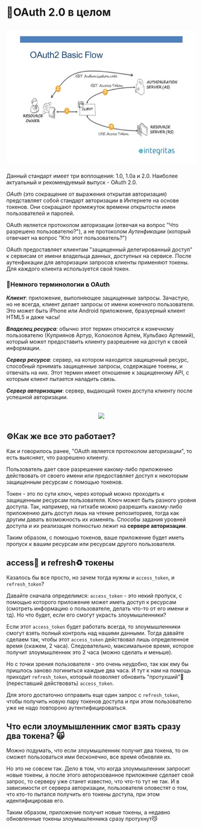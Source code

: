 # 🔐OAuth 2.0 в целом

<h2 align=center><img src="OAuth-schema.jpeg" /></h2>

Данный стандарт имеет три воплощения: 1.0, 1.0a и 2.0. Наиболее актуальный и рекомендуемый выпуск - OAuth 2.0.

<i>OAuth</i> (это сокращение от выражения открытая авторизация) представляет собой стандарт авторизации в Интернете на основе токенов. Они сокращают промежуток времени открытости имен пользователей и паролей.

OAuth является протоколом авторизации (отвечая на вопрос "Что разрешено пользователю?"), а не протоколом <i>Аутенфикации</i> (который отвечает на вопрос "Кто этот пользователь?")

OAuth предоставляет клиентам "защищенный делегированный доступ" к сервисам от имени владельца данных, доступных на сервисе. После аутенфикации для авторизации запросов клиенты применяют токены. Для каждого клиента используется свой токен.

### 📜Немного терминологии в OAuth

**<i>Клиент</i>**: приложение, выполняющее защищенные запросы. Зачастую, но не всегда, клиент делает запросы от имени конечного пользователя. Это может быть iPhone или Android приложение, бразуерный клиент HTML5 и даже часы!

**<i>Владелец ресурса</i>**: обычно этот термин относится к конечному пользователю (Куприянов Артур, Колоколов Артем, Кульбако Артемий), который может предоставить клиенту разрешение на доступ к своей информации.

**<i>Сервер ресурса</i>**: сервер, на котором находится защищенный ресурс, способный прнимать защищенные запросы, содержащие токены, и отвечать на них. Этот термин имеет отношение к защищенному API, с которым клиент пытается наладить связь.

**<i>Сервер авторизации</i>**: сервер, выдающий токен доступа клиенту после успешной авторизации.

<h2 align=center><img src="../img/oauth/oauth_cat.jpg" /></h2>

## ⚙️Как же все это работает?

Как и говорилось ранее, "OAuth является протоколом авторизации", то есть выясняет, что разрешено клиенту.

Пользователь дает свое разрешение какому-либо приложению действовать от своего имени или предоставляет доступ к
некоторым защищенным ресурсам с помощью токенов.

Токен - это по сути ключ, через который можно проходить к защищенным ресурсам пользователя. Ключ может быть разного уровня
доступа. Так, например, на гитхабе можно разрешить какому-либо приложению дать доступ лишь на чтение репозиториев, тогда как
другим давать возможность их изменять. Способы задания уровней доступа и их реализация полностью лежит на **сервере авторизации**.

Таким образом, с помощью токенов, ваше приложение будет иметь пропуск к вашим ресурсам или ресурсам другого пользователя.

## access🔑 и refresh♻️ токены
Казалось бы все просто, но зачем тогда нужны и `access_token`, и `refresh_token`?

Давайте сначала определимся: `access_token` - это некий пропуск, с помощью которого приложение может иметь доступ к 
ресурсам (смотреть информацию о пользователе, делать что-то от его имени и тд). Но что будет, если его смогут украсть злоумышленники?

Если этот `access_token` будет работать всегда, то злоумышленники смогут взять полный контроль над нашими данными. Тогда давайте
сделаем так, чтобы этот `access_token` действовал лишь определенное время (скажем, 2 часа). Следовательно, максимальное время, которое получит злоумышленник это 2 часа (можно сделать и меньше).

Но с точки зрения пользователя - это очень неудобно, так как ему бы пришлось заново логиниться каждые два часа. И тут
к нам на помощь приходит `refresh_token`, который позволяет обновить "протухший"🤢 (переставший действовать) `access_token`.

Для этого достаточно отправить еще один запрос с `refresh_token`, чтобы получить новую пару токенов доступа и при этом
пользователю уже не надо повтороно аутентифицироваться.

## Что если злоумышленник смог взять сразу два токена? 🙀
Можно подумать, что если злоумышленник получит два токена, то он сможет пользоваться ими бесконечно, все время обновляя их.

Но это не совсем так. Дело в том, что когда злоумышленник запросит новые токены, а после этого авторизованное приложение сделает свой запрос, то серверу уже станет известно, что что-то тут не так. И в зависимости от сервера авторизации, пользователя оповестят о том, что
кто-то пытался получить его токены доступа, при этом идентифицировав его.

Таким образом, приложение получит новые токены, а недавно обновленные токены злоумышленника сразу протухнут😼
